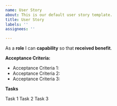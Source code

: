 ```yaml
---
name: User Story
about: This is our default user story template.
title: User Story
labels: ''
assignees: ''

---
```


As a **role** I can **capability** so that **received benefit**.

**Acceptance Criteria:**

* Acceptance Criteria 1:
* Acceptance Criteria 2:
* Acceptance Criteria 3:

**Tasks**

 Task 1
 Task 2
 Task 3
